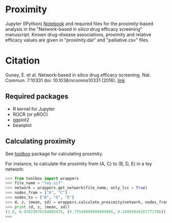 
# Proximity

Jupyter (IPython) [Notebook](proximity.ipynb) and required files for the proximity-based analysis in the "Network-based *in silico* drug efficacy screening" manuscript.
Known drug-disease associations, proximity and relative efficacy values are given in "proximity.dat" and "palliative.csv" files.

# Citation

Guney, E. et al. Network-based in silico drug efficacy screening. Nat. Commun. 7:10331 doi: 10.1038/ncomms10331 (2016). [link](http://www.nature.com/ncomms/2016/160201/ncomms10331/full/ncomms10331.html)

## Required packages

- R kernel for Jupyter
- ROCR (or pROC) 
- ggplot2
- beanplot

## Calculating proximity

See [toolbox](http://github.com/emreg00/toolbox) package for calculating proximity.

For instance, to calculate the proximity from (A, C) to (B, D, E) in a toy network:

```python
>>> from toolbox import wrappers
>>> file_name = "toy.sif"
>>> network = wrappers.get_network(file_name, only_lcc = True)
>>> nodes_from = ["A", "C"]
>>> nodes_to = ["B", "D", "E"]
>>> d, z, (mean, sd) = wrappers.calculate_proximity(network, nodes_from, nodes_to, min_bin_size = 2)
>>> print (d, z, (mean, sd))
(1.0, 0.97823676194805476, (0.75549999999999995, 0.24993949267772786))
>>>
```

